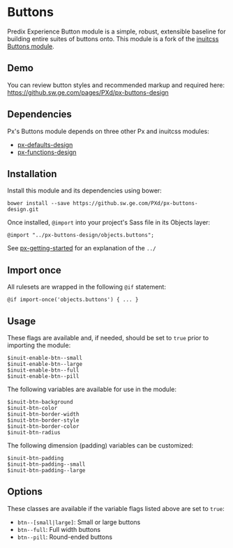# Buttons

Predix Experience Button module is a simple, robust, extensible baseline for building entire suites of buttons onto. This module is a fork of the [inuitcss Buttons module](https://github.com/inuitcss/objects.buttons).

## Demo

You can review button styles and recommended markup and required here: https://github.sw.ge.com/pages/PXd/px-buttons-design

## Dependencies

Px's Buttons module depends on three other Px and inuitcss modules:

* [px-defaults-design](https://github.sw.ge.com/PXd/px-defaults-design)
* [px-functions-design](https://github.sw.ge.com/PXd/px-functions-design)

## Installation

Install this module and its dependencies using bower:

    bower install --save https://github.sw.ge.com/PXd/px-buttons-design.git

Once installed, `@import` into your project's Sass file in its Objects layer:

    @import "../px-buttons-design/objects.buttons";

See [px-getting-started](https://github.sw.ge.com/PXd/px-getting-started#a-note-about-relative-import-paths) for an explanation of the `../`

## Import once

All rulesets are wrapped in the following `@if` statement:

    @if import-once('objects.buttons') { ... }

## Usage

These flags are available and, if needed, should be set to `true` prior to importing the module:

    $inuit-enable-btn--small
    $inuit-enable-btn--large
    $inuit-enable-btn--full
    $inuit-enable-btn--pill

The following variables are available for use in the module:

    $inuit-btn-background
    $inuit-btn-color
    $inuit-btn-border-width
    $inuit-btn-border-style
    $inuit-btn-border-color
    $inuit-btn-radius

The following dimension (padding) variables can be customized:

    $inuit-btn-padding
    $inuit-btn-padding--small
    $inuit-btn-padding--large

## Options

These classes are available if the variable flags listed above are set to `true`:

* `btn--[small|large]`: Small or large buttons
* `btn--full`: Full width buttons
* `btn--pill`: Round-ended buttons
